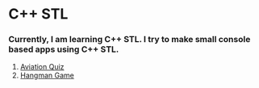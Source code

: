 # C++ STL

### Currently, I am learning C++ STL. I try to make small console based apps using C++ STL.
1. [Aviation Quiz](https://replit.com/@Rudra1402/AviationQuiz)
2. [Hangman Game](https://replit.com/@Rudra1402/Hangman)
